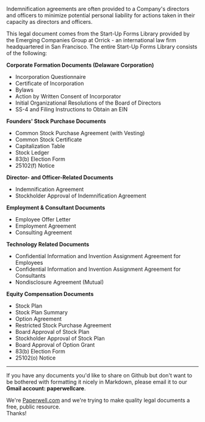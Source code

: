 Indemnification agreements are often provided to a Company's directors and officers to minimize potential personal liability for actions taken in their capacity as directors and officers.

This legal document comes from the Start-Up Forms Library provided by the Emerging Companies Group at Orrick - an international law firm headquartered in San Francisco.  The entire Start-Up Forms Library consists of the following:

**Corporate Formation Documents (Delaware Corporation)**

  - Incorporation Questionnaire
  - Certificate of Incorporation
  - Bylaws
  - Action by Written Consent of Incorporator
  - Initial Organizational Resolutions of the Board of Directors
  - SS-4 and Filing Instructions to Obtain an EIN

**Founders' Stock Purchase Documents**

  - Common Stock Purchase Agreement (with Vesting)
  - Common Stock Certificate
  - Capitalization Table
  - Stock Ledger
  - 83(b) Election Form
  - 25102(f) Notice

**Director- and Officer-Related Documents**

  - Indemnification Agreement
  - Stockholder Approval of Indemnification Agreement

**Employment & Consultant Documents**

  - Employee Offer Letter
  - Employment Agreement
  - Consulting Agreement

**Technology Related Documents**

  - Confidential Information and Invention Assignment Agreement for Employees
  - Confidential Information and Invention Assignment Agreement for Consultants
  - Nondisclosure Agreement (Mutual)

**Equity Compensation Documents**

  - Stock Plan
  - Stock Plan Summary
  - Option Agreement
  - Restricted Stock Purchase Agreement
  - Board Approval of Stock Plan
  - Stockholder Approval of Stock Plan
  - Board Approval of Option Grant
  - 83(b) Election Form
  - 25102(o) Notice


- - - - - 

If you have any documents you'd like to share on Github but don't want to be bothered with formatting it nicely in Markdown, please email it to our **Gmail account: paperwellcare**.  

We're [Paperwell.com] and we're trying to make quality legal documents a free, public resource.  
Thanks!

[Paperwell.com]: http://www.paperwell.com
